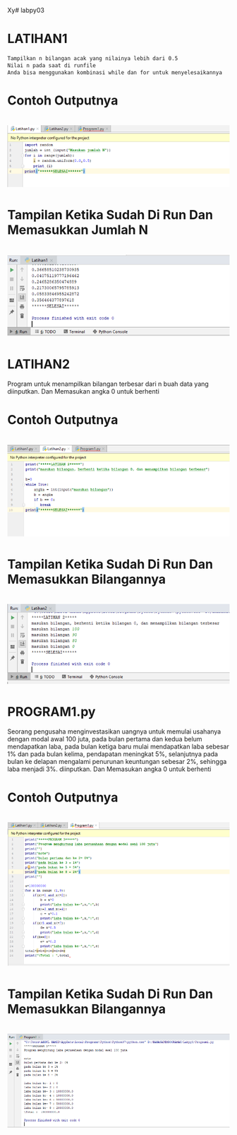 Xy# labpy03
# LATIHAN1

    Tampilkan n bilangan acak yang nilainya lebih dari 0.5
    Nilai n pada saat di runfile
    Anda bisa menggunakan kombinasi while dan for untuk menyelesaikannya

# Contoh Outputnya

# ![GitHub Logo](Latihan1.PNG) <h2>


# Tampilan Ketika Sudah Di Run Dan Memasukkan Jumlah N

# ![GitHub Logo](1.PNG) <h2>


# LATIHAN2


Program untuk menampilkan bilangan terbesar dari n buah data yang
diinputkan. Dan Memasukan angka 0 untuk berhenti


# Contoh Outputnya

# ![GitHub Logo](Latihan2.PNG) <h2>


# Tampilan Ketika Sudah Di Run Dan Memasukkan Bilangannya

# ![GitHub Logo](2.PNG) <h2>



# PROGRAM1.py

Seorang pengusaha menginvestasikan uangnya untuk memulai usahanya dengan
modal awal 100 juta, pada bulan pertama dan kedua belum mendapatkan
laba, pada bulan ketiga baru mulai mendapatkan laba sebesar 1% dan pada
bulan kelima, pendapatan meningkat 5%, selanjutnya pada bulan ke delapan
mengalami penurunan keuntungan sebesar 2%, sehingga laba menjadi 3%.
diinputkan. Dan Memasukan angka 0 untuk berhenti


# Contoh Outputnya

# ![GitHub Logo](4.PNG) <h2>


# Tampilan Ketika Sudah Di Run Dan Memasukkan Bilangannya

# ![GitHub Logo](3.PNG) <h2>
